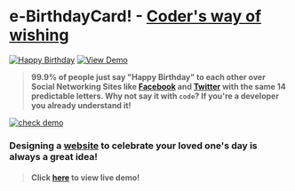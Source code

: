 # e-BirthdayCard! - [Coder's way of wishing](https://smilegupta.github.io/HappyBirthdayTanayPratap)
[![Happy Birthday](https://img.shields.io/badge/Happy-Birthday-dodgerblue.svg?style=for-the-badge)](https://github.com/smilegupta/HappyBirthdayTanayPratap/) [![View Demo](https://img.shields.io/badge/View-Demo-teal.svg?style=for-the-badge)]( https://smilegupta.github.io/HappyBirthdayTanayPratap/)
> **99.9% of people just say "Happy Birthday" to each other over Social Networking Sites like [Facebook](https://www.facebook.com/smileguptaaa) and [Twitter](https://twitter.com/smileguptaaa) with the same 14 predictable letters. Why not say it with `code`? If you're a developer you already understand it!**

[![check demo](https://forthebadge.com/images/badges/its-not-a-lie-if-you-believe-me.svg)](https://anhsz.github.io/Vo-Ngoc-Huong/)

### Designing a [website](https://smilegupta.github.io/HappyBirthdayTanayPratap/) to celebrate your loved one's day is always a great idea!

> #### Click [here](https://smilegupta.github.io/HappyBirthdayTanayPratap/) to view live demo!

